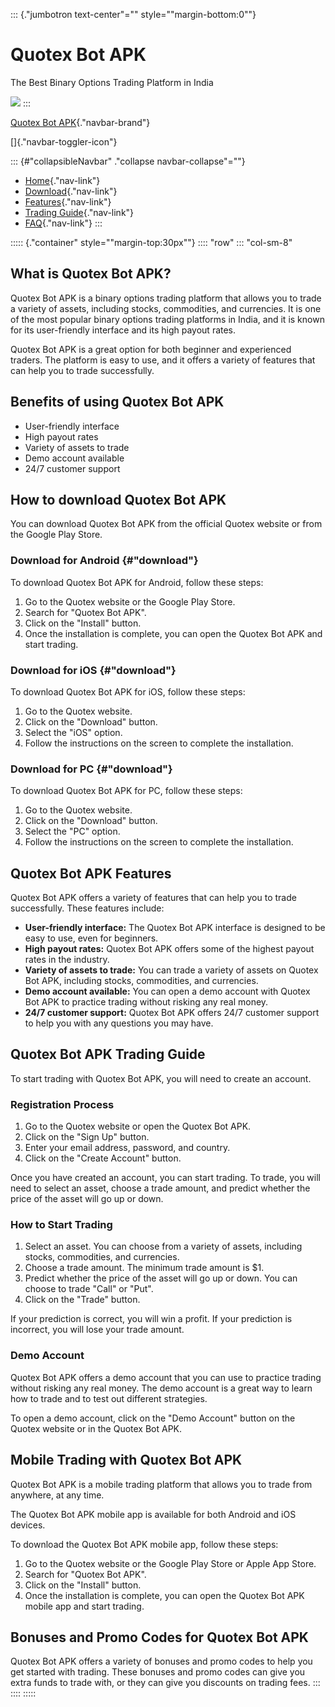 ::: {."jumbotron text-center"="" style=""margin-bottom:0""}
# Quotex Bot APK

The Best Binary Options Trading Platform in India

[![](https://static.quotex.io/files/1_en/300_250.jpg)](https://traff.sbs/brokerqxsignupf)
:::

[Quotex Bot APK](\%22#\%22){."navbar-brand"}

[]{."navbar-toggler-icon"}

::: {#"collapsibleNavbar" ."collapse navbar-collapse"=""}
-   [Home](\%22#\%22){."nav-link"}
-   [Download](\%22#download\%22){."nav-link"}
-   [Features](\%22#features\%22){."nav-link"}
-   [Trading Guide](\%22#trading-guide\%22){."nav-link"}
-   [FAQ](\%22#faq\%22){."nav-link"}
:::

::::: {."container" style=""margin-top:30px""}
:::: \"row\"
::: \"col-sm-8\"
## What is Quotex Bot APK?

Quotex Bot APK is a binary options trading platform that allows you to
trade a variety of assets, including stocks, commodities, and
currencies. It is one of the most popular binary options trading
platforms in India, and it is known for its user-friendly interface and
its high payout rates.

Quotex Bot APK is a great option for both beginner and experienced
traders. The platform is easy to use, and it offers a variety of
features that can help you to trade successfully.

## Benefits of using Quotex Bot APK

-   User-friendly interface
-   High payout rates
-   Variety of assets to trade
-   Demo account available
-   24/7 customer support

## How to download Quotex Bot APK

You can download Quotex Bot APK from the official Quotex website or from
the Google Play Store.

### Download for Android {#"download"}

To download Quotex Bot APK for Android, follow these steps:

1.  Go to the Quotex website or the Google Play Store.
2.  Search for "Quotex Bot APK".
3.  Click on the "Install" button.
4.  Once the installation is complete, you can open the Quotex Bot APK
    and start trading.

### Download for iOS {#"download"}

To download Quotex Bot APK for iOS, follow these steps:

1.  Go to the Quotex website.
2.  Click on the "Download" button.
3.  Select the "iOS" option.
4.  Follow the instructions on the screen to complete the installation.

### Download for PC {#"download"}

To download Quotex Bot APK for PC, follow these steps:

1.  Go to the Quotex website.
2.  Click on the "Download" button.
3.  Select the "PC" option.
4.  Follow the instructions on the screen to complete the installation.

## Quotex Bot APK Features

Quotex Bot APK offers a variety of features that can help you to trade
successfully. These features include:

-   **User-friendly interface:** The Quotex Bot APK interface is
    designed to be easy to use, even for beginners.
-   **High payout rates:** Quotex Bot APK offers some of the highest
    payout rates in the industry.
-   **Variety of assets to trade:** You can trade a variety of assets on
    Quotex Bot APK, including stocks, commodities, and currencies.
-   **Demo account available:** You can open a demo account with Quotex
    Bot APK to practice trading without risking any real money.
-   **24/7 customer support:** Quotex Bot APK offers 24/7 customer
    support to help you with any questions you may have.

## Quotex Bot APK Trading Guide

To start trading with Quotex Bot APK, you will need to create an
account.

### Registration Process

1.  Go to the Quotex website or open the Quotex Bot APK.
2.  Click on the "Sign Up" button.
3.  Enter your email address, password, and country.
4.  Click on the "Create Account" button.

Once you have created an account, you can start trading. To trade, you
will need to select an asset, choose a trade amount, and predict whether
the price of the asset will go up or down.

### How to Start Trading

1.  Select an asset. You can choose from a variety of assets, including
    stocks, commodities, and currencies.
2.  Choose a trade amount. The minimum trade amount is \$1.
3.  Predict whether the price of the asset will go up or down. You can
    choose to trade "Call" or "Put".
4.  Click on the "Trade" button.

If your prediction is correct, you will win a profit. If your prediction
is incorrect, you will lose your trade amount.

### Demo Account

Quotex Bot APK offers a demo account that you can use to practice
trading without risking any real money. The demo account is a great way
to learn how to trade and to test out different strategies.

To open a demo account, click on the "Demo Account" button on the
Quotex website or in the Quotex Bot APK.

## Mobile Trading with Quotex Bot APK

Quotex Bot APK is a mobile trading platform that allows you to trade
from anywhere, at any time.

The Quotex Bot APK mobile app is available for both Android and iOS
devices.

To download the Quotex Bot APK mobile app, follow these steps:

1.  Go to the Quotex website or the Google Play Store or Apple App
    Store.
2.  Search for "Quotex Bot APK".
3.  Click on the "Install" button.
4.  Once the installation is complete, you can open the Quotex Bot APK
    mobile app and start trading.

## Bonuses and Promo Codes for Quotex Bot APK

Quotex Bot APK offers a variety of bonuses and promo codes to help you
get started with trading. These bonuses and promo codes can give you
extra funds to trade with, or they can give you discounts on trading
fees.
:::
::::
:::::

